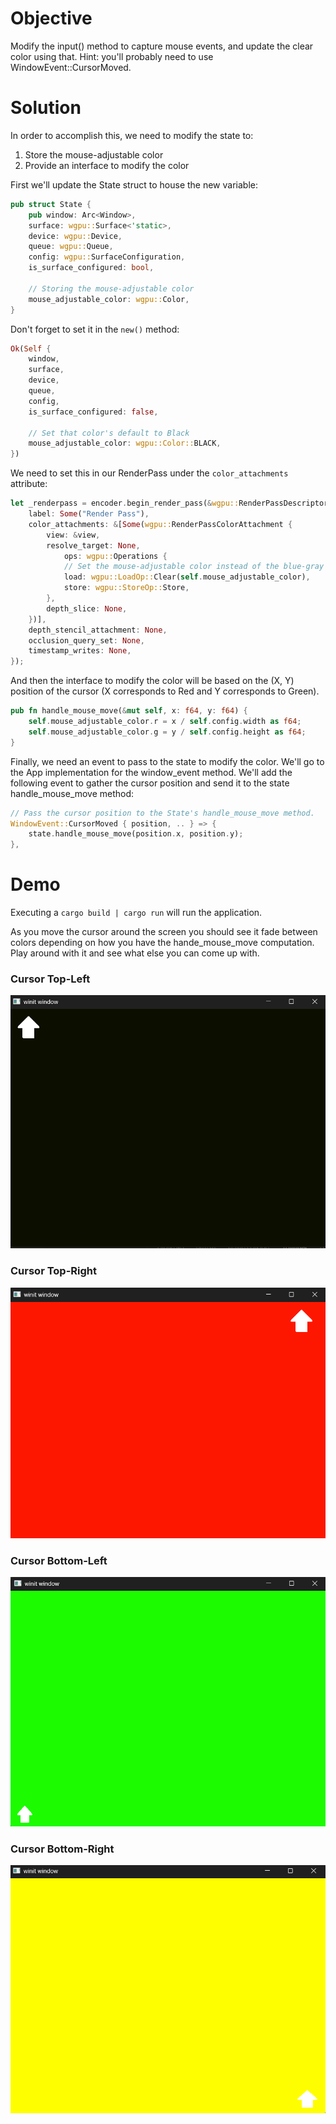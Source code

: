 # Objective
Modify the input() method to capture mouse events, and update the clear color using that. Hint: you'll probably need to use WindowEvent::CursorMoved.

# Solution
In order to accomplish this, we need to modify the state to:
  1. Store the mouse-adjustable color
  2. Provide an interface to modify the color

First we'll update the State struct to house the new variable:
```Rust
pub struct State {
    pub window: Arc<Window>,
    surface: wgpu::Surface<'static>,
    device: wgpu::Device,
    queue: wgpu::Queue,
    config: wgpu::SurfaceConfiguration,
    is_surface_configured: bool,

    // Storing the mouse-adjustable color
    mouse_adjustable_color: wgpu::Color,
}
```
Don't forget to set it in the ```new()``` method:
```Rust
Ok(Self {
    window,
    surface,
    device,
    queue,
    config,
    is_surface_configured: false,

    // Set that color's default to Black
    mouse_adjustable_color: wgpu::Color::BLACK,
})
```
We need to set this in our RenderPass under the ```color_attachments``` attribute:
```Rust
let _renderpass = encoder.begin_render_pass(&wgpu::RenderPassDescriptor {
    label: Some("Render Pass"),
    color_attachments: &[Some(wgpu::RenderPassColorAttachment {
        view: &view,
        resolve_target: None,
            ops: wgpu::Operations {
            // Set the mouse-adjustable color instead of the blue-gray preset
            load: wgpu::LoadOp::Clear(self.mouse_adjustable_color),
            store: wgpu::StoreOp::Store,
        },
        depth_slice: None,
    })],
    depth_stencil_attachment: None,
    occlusion_query_set: None,
    timestamp_writes: None,
});
```

And then the interface to modify the color will be based on the (X, Y) position of the cursor (X corresponds to Red and Y corresponds to Green).
```Rust
pub fn handle_mouse_move(&mut self, x: f64, y: f64) {
    self.mouse_adjustable_color.r = x / self.config.width as f64;
    self.mouse_adjustable_color.g = y / self.config.height as f64;
}
```

Finally, we need an event to pass to the state to modify the color. We'll go to the App implementation for the window_event method. We'll add the following event to gather the cursor position and send it to the state handle_mouse_move method:
```Rust
// Pass the cursor position to the State's handle_mouse_move method.
WindowEvent::CursorMoved { position, .. } => {
    state.handle_mouse_move(position.x, position.y);
},
```

# Demo
Executing a ```cargo build | cargo run``` will run the application.

As you move the cursor around the screen you should see it fade between colors depending on how you have the hande_mouse_move computation. Play around with it and see what else you can come up with.

### Cursor Top-Left
![alt text](.assets/cursor_top_left_final_output.png "Cursor Top Left")

### Cursor Top-Right
![alt text](.assets/cursor_top_right_final_output.png "Cursor Top Right")

### Cursor Bottom-Left
![alt text](.assets/cursor_bottom_left_final_output.png "Cursor Bottom Left")

### Cursor Bottom-Right
![alt text](.assets/cursor_bottom_right_final_output.png "Cursor Bottom Right")